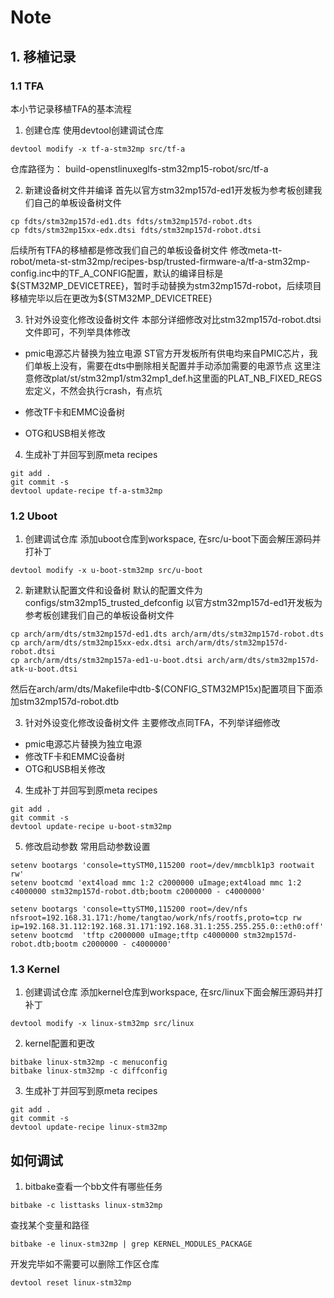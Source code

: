 # Note

## 1. 移植记录
### 1.1 TFA
本小节记录移植TFA的基本流程
1. 创建仓库
使用devtool创建调试仓库
```
devtool modify -x tf-a-stm32mp src/tf-a
```
仓库路径为： build-openstlinuxeglfs-stm32mp15-robot/src/tf-a

2. 新建设备树文件并编译
首先以官方stm32mp157d-ed1开发板为参考板创建我们自己的单板设备树文件
```
cp fdts/stm32mp157d-ed1.dts fdts/stm32mp157d-robot.dts
cp fdts/stm32mp15xx-edx.dtsi fdts/stm32mp157d-robot.dtsi
```
后续所有TFA的移植都是修改我们自己的单板设备树文件
修改meta-tt-robot/meta-st-stm32mp/recipes-bsp/trusted-firmware-a/tf-a-stm32mp-config.inc中的TF_A_CONFIG配置，默认的编译目标是\${STM32MP_DEVICETREE}，暂时手动替换为stm32mp157d-robot，后续项目移植完毕以后在更改为\${STM32MP_DEVICETREE}

3. 针对外设变化修改设备树文件
本部分详细修改对比stm32mp157d-robot.dtsi文件即可，不列举具体修改
- pmic电源芯片替换为独立电源
ST官方开发板所有供电均来自PMIC芯片，我们单板上没有，需要在dts中删除相关配置并手动添加需要的电源节点
这里注意修改plat/st/stm32mp1/stm32mp1_def.h这里面的PLAT_NB_FIXED_REGS宏定义，不然会执行crash，有点坑

- 修改TF卡和EMMC设备树

- OTG和USB相关修改

4. 生成补丁并回写到原meta recipes
```
git add .
git commit -s
devtool update-recipe tf-a-stm32mp
```

### 1.2 Uboot
1. 创建调试仓库
添加uboot仓库到workspace, 在src/u-boot下面会解压源码并打补丁
```
devtool modify -x u-boot-stm32mp src/u-boot
```

2. 新建默认配置文件和设备树
默认的配置文件为configs/stm32mp15_trusted_defconfig
以官方stm32mp157d-ed1开发板为参考板创建我们自己的单板设备树文件
```
cp arch/arm/dts/stm32mp157d-ed1.dts arch/arm/dts/stm32mp157d-robot.dts
cp arch/arm/dts/stm32mp15xx-edx.dtsi arch/arm/dts/stm32mp157d-robot.dtsi
cp arch/arm/dts/stm32mp157a-ed1-u-boot.dtsi arch/arm/dts/stm32mp157d-atk-u-boot.dtsi 
```
然后在arch/arm/dts/Makefile中dtb-\$(CONFIG_STM32MP15x)配置项目下面添加stm32mp157d-robot.dtb

3. 针对外设变化修改设备树文件
主要修改点同TFA，不列举详细修改
- pmic电源芯片替换为独立电源
- 修改TF卡和EMMC设备树
- OTG和USB相关修改

4. 生成补丁并回写到原meta recipes
```
git add .
git commit -s
devtool update-recipe u-boot-stm32mp
```
5. 修改启动参数
常用启动参数设置
```
setenv bootargs 'console=ttySTM0,115200 root=/dev/mmcblk1p3 rootwait rw'
setenv bootcmd 'ext4load mmc 1:2 c2000000 uImage;ext4load mmc 1:2 c4000000 stm32mp157d-robot.dtb;bootm c2000000 - c4000000'

setenv bootargs 'console=ttySTM0,115200 root=/dev/nfs nfsroot=192.168.31.171:/home/tangtao/work/nfs/rootfs,proto=tcp rw ip=192.168.31.112:192.168.31.171:192.168.31.1:255.255.255.0::eth0:off'
setenv bootcmd  'tftp c2000000 uImage;tftp c4000000 stm32mp157d-robot.dtb;bootm c2000000 - c4000000'

```
### 1.3 Kernel
1. 创建调试仓库
添加kernel仓库到workspace, 在src/linux下面会解压源码并打补丁
```
devtool modify -x linux-stm32mp src/linux
```

2. kernel配置和更改
```
bitbake linux-stm32mp -c menuconfig
bitbake linux-stm32mp -c diffconfig
```

3. 生成补丁并回写到原meta recipes
```
git add .
git commit -s
devtool update-recipe linux-stm32mp
```

## 如何调试
1. bitbake查看一个bb文件有哪些任务
```
bitbake -c listtasks linux-stm32mp
```

查找某个变量和路径
```
bitbake -e linux-stm32mp | grep KERNEL_MODULES_PACKAGE
```

开发完毕如不需要可以删除工作区仓库
```
devtool reset linux-stm32mp
```